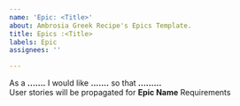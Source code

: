 ```yaml
---
name: 'Epic: <Title>'
about: Ambrosia Greek Recipe's Epics Template.
title: Epics :<Title>
labels: Epic
assignees: ''

---
```


As a **.......** I would like **.......** so that **.........**  
User stories will be propagated for **Epic Name** Requirements
